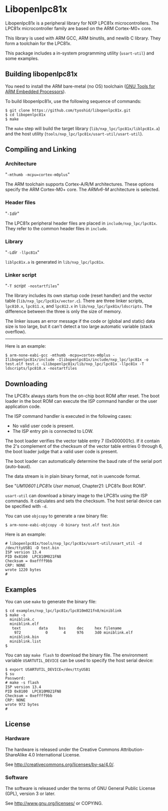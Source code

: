# Libopenlpc81x

Libopenlpc81x is a peripheral library for NXP LPC81x microcontrollers.
The LPC81x microcontroller family are based on the ARM Cortex-M0+ core.

This library is used with ARM GCC, ARM binutils, and newlib C library.
They form a toolchain for the LPC81x.

This package includes a in-system programming utility (`usart-util`) and some examples.

## Building libopenlpc81x

You need to install the ARM bare-metal (no OS) toolchain ([GNU Tools for ARM Embedded Processors](https://launchpad.net/gcc-arm-embedded)).

To build libopenlpc81x, use the following sequence of commands:
```
$ git clone https://github.com/tyoshid/libopenlpc81x.git
$ cd libopenlpc81x
$ make
```
The `make` step will build the target library (`lib/nxp_lpc/lpc81x/liblpc81x.a`) and the host utility (`tools/nxp_lpc/lpc81x/usart-util/usart-util`).

## Compiling and Linking

### Architecture

"`-mthumb -mcpu=cortex-m0plus`"

The ARM toolchain supports Cortex-A/R/M architectures.
These options specify the ARM Cortex-M0+ core.
The *ARMv6-M* architecture is selected.

### Header files

"`-I`*dir*"

The LPC81x peripheral header files are placed in `include/nxp_lpc/lpc81x`.
They refer to the common header files in `include`.

### Library

"`-L`*dir*` -llpc81x`"

`liblpc81x.a` is generated in `lib/nxp_lpc/lpc81x`.

### Linker script

"`-T `*script*` -nostartfiles`"

The library includes its own startup code (reset handler) and the vector table (`lib/nxp_lpc/lpc81x/vector.c`).
There are three linker scripts, `lpc810.x`, `lpc811.x`, and `lpc812.x` in `lib/nxp_lpc/lpx81x/ldscripts`.
The difference between the three is only the size of memory.

The linker issues an error message if the code or (global and static) data size is too large, but it can't detect a too large automatic variable (stack overflow).

---
Here is an example:
```
$ arm-none-eabi-gcc -mthumb -mcpu=cortex-m0plus -Ilibopenlpc81x/include -Ilibopenlpc81x/include/nxp_lpc/lpc81x -o test.elf test.c -Llibopenlpc81x/lib/nxp_lpc/lpc81x -llpc81x -T ldscripts/lpc810.x -nostartfiles
```

## Downloading

The LPC81x always starts from the on-chip boot ROM after reset.
The boot loader in the boot ROM can execute the ISP command handler or the user application code.

The ISP command handler is executed in the following cases:

* No valid user code is present.
* The ISP entry pin is connected to LOW.

The boot loader verifies the vector table entry 7 (0x0000001c).
If it contain the 2's complement of the checksum of the vector table entries 0 through 6, the boot loader judge that a valid user code is present.

The boot loader can automatically determine the baud rate of the serial port (auto-baud).

The data stream is in plain binary format, not in uuencode format.

See "*UM10601 LPC81x User manual*, Chapter21: LPC81x Boot ROM".

`usart-util` can download a binary image to the LPC81x using the ISP commands.
It calculates and sets the checksum.
The host serial device can be specified with `-d`.

You can use `objcopy` to generate a raw binary file:
```
$ arm-none-eabi-objcopy -O binary test.elf test.bin
```
Here is an example:
```
# libopenlpc81x/tools/nxp_lpc/lpc81x/usart-util/usart_util -d /dev/ttyUSB1 -D test.bin
ISP version 13.4
PID 0x8100  LPC810M021FN8
Checksum = 0xeffff9bb
CRP: NONE
wrote 1220 bytes
#
```

## Examples

You can use `make` to generate the binary file:
```
$ cd examples/nxp_lpc/lpc81x/lpc810m021fn8/miniblink
$ make -s
  miniblink.c
  miniblink.elf
   text        data     bss     dec     hex filename
    972           0       4     976     3d0 miniblink.elf
  miniblink.bin
  miniblink.list
$ 
```
You can say `make flash` to download the binary file.
The environment variable `USARTUTIL_DEVICE` can be used to specify the host serial device:
```
$ export USARTUTIL_DEVICE=/dev/ttyUSB1
$ su
Password:
# make -s flash
ISP version 13.4
PID 0x8100  LPC810M021FN8
Checksum = 0xeffff9bb
CRP: NONE
wrote 972 bytes
#
```

## License

### Hardware

The hardware is released under the Creative Commons Attribution-ShareAlike 4.0 International License.

See http://creativecommons.org/licenses/by-sa/4.0/.

### Software

The software is released under the terms of GNU General Public License (GPL), version 3 or later.

See http://www.gnu.org/licenses/ or COPYING.

